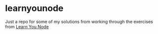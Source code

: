 # learnyounode
Just a repo for some of my solutions from working through the exercises from [Learn You Node](https://nodeschool.io/)
